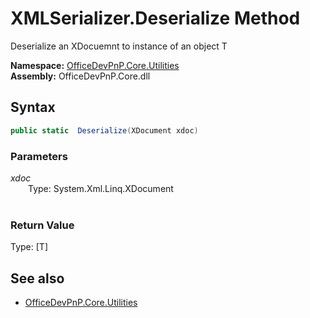# XMLSerializer.Deserialize Method  
Deserialize an XDocuemnt to instance of an object T  

**Namespace:** [OfficeDevPnP.Core.Utilities](OfficeDevPnP.Core.Utilities.md)  
**Assembly:** OfficeDevPnP.Core.dll  
## Syntax
```C#
public static  Deserialize(XDocument xdoc)
```
### Parameters
*xdoc*  
&emsp;&emsp;Type: System.Xml.Linq.XDocument  
&emsp;&emsp;  
  
### Return Value
Type: [T]  


## See also
- [OfficeDevPnP.Core.Utilities](OfficeDevPnP.Core.Utilities.md)
